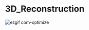 # 3D_Reconstruction

![ezgif com-optimize](https://user-images.githubusercontent.com/49958651/93732941-8bae8c00-fba1-11ea-88d5-8cb28941c04a.gif)
